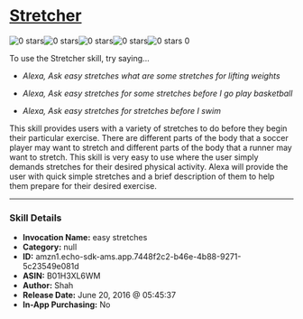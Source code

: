 # [Stretcher](http://alexa.amazon.com/#skills/amzn1.echo-sdk-ams.app.7448f2c2-b46e-4b88-9271-5c23549e081d)
![0 stars](../../images/ic_star_border_black_18dp_1x.png)![0 stars](../../images/ic_star_border_black_18dp_1x.png)![0 stars](../../images/ic_star_border_black_18dp_1x.png)![0 stars](../../images/ic_star_border_black_18dp_1x.png)![0 stars](../../images/ic_star_border_black_18dp_1x.png) 0

To use the Stretcher skill, try saying...

* *Alexa, Ask easy stretches what are some stretches for lifting weights*

* *Alexa, Ask easy stretches for some stretches before I go play basketball*

* *Alexa, Ask easy stretches for stretches before I swim*

This skill provides users with a variety of stretches to do before they begin their particular exercise. There are different parts of the body that a soccer player may want to stretch and different parts of the body that a runner may want to stretch. This skill is very easy to use where the user simply demands stretches for their desired physical activity. Alexa will provide the user with quick simple stretches and a brief description of them to help them prepare for their desired exercise.

***

### Skill Details

* **Invocation Name:** easy stretches
* **Category:** null
* **ID:** amzn1.echo-sdk-ams.app.7448f2c2-b46e-4b88-9271-5c23549e081d
* **ASIN:** B01H3XL6WM
* **Author:** Shah
* **Release Date:** June 20, 2016 @ 05:45:37
* **In-App Purchasing:** No
